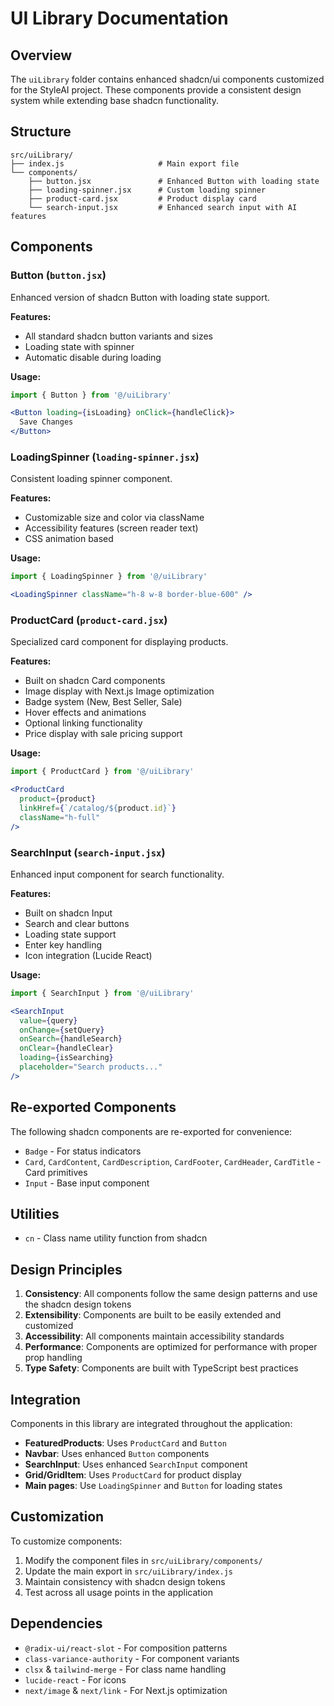 # UI Library Documentation

## Overview
The `uiLibrary` folder contains enhanced shadcn/ui components customized for the StyleAI project. These components provide a consistent design system while extending base shadcn functionality.

## Structure
```
src/uiLibrary/
├── index.js                     # Main export file
└── components/
    ├── button.jsx               # Enhanced Button with loading state
    ├── loading-spinner.jsx      # Custom loading spinner
    ├── product-card.jsx         # Product display card
    └── search-input.jsx         # Enhanced search input with AI features
```

## Components

### Button (`button.jsx`)
Enhanced version of shadcn Button with loading state support.

**Features:**
- All standard shadcn button variants and sizes
- Loading state with spinner
- Automatic disable during loading

**Usage:**
```jsx
import { Button } from '@/uiLibrary'

<Button loading={isLoading} onClick={handleClick}>
  Save Changes
</Button>
```

### LoadingSpinner (`loading-spinner.jsx`)
Consistent loading spinner component.

**Features:**
- Customizable size and color via className
- Accessibility features (screen reader text)
- CSS animation based

**Usage:**
```jsx
import { LoadingSpinner } from '@/uiLibrary'

<LoadingSpinner className="h-8 w-8 border-blue-600" />
```

### ProductCard (`product-card.jsx`)
Specialized card component for displaying products.

**Features:**
- Built on shadcn Card components
- Image display with Next.js Image optimization
- Badge system (New, Best Seller, Sale)
- Hover effects and animations
- Optional linking functionality
- Price display with sale pricing support

**Usage:**
```jsx
import { ProductCard } from '@/uiLibrary'

<ProductCard
  product={product}
  linkHref={`/catalog/${product.id}`}
  className="h-full"
/>
```

### SearchInput (`search-input.jsx`)
Enhanced input component for search functionality.

**Features:**
- Built on shadcn Input
- Search and clear buttons
- Loading state support
- Enter key handling
- Icon integration (Lucide React)

**Usage:**
```jsx
import { SearchInput } from '@/uiLibrary'

<SearchInput
  value={query}
  onChange={setQuery}
  onSearch={handleSearch}
  onClear={handleClear}
  loading={isSearching}
  placeholder="Search products..."
/>
```

## Re-exported Components

The following shadcn components are re-exported for convenience:
- `Badge` - For status indicators
- `Card`, `CardContent`, `CardDescription`, `CardFooter`, `CardHeader`, `CardTitle` - Card primitives
- `Input` - Base input component

## Utilities

- `cn` - Class name utility function from shadcn

## Design Principles

1. **Consistency**: All components follow the same design patterns and use the shadcn design tokens
2. **Extensibility**: Components are built to be easily extended and customized
3. **Accessibility**: All components maintain accessibility standards
4. **Performance**: Components are optimized for performance with proper prop handling
5. **Type Safety**: Components are built with TypeScript best practices

## Integration

Components in this library are integrated throughout the application:

- **FeaturedProducts**: Uses `ProductCard` and `Button`
- **Navbar**: Uses enhanced `Button` components
- **SearchInput**: Uses enhanced `SearchInput` component
- **Grid/GridItem**: Uses `ProductCard` for product display
- **Main pages**: Use `LoadingSpinner` and `Button` for loading states

## Customization

To customize components:

1. Modify the component files in `src/uiLibrary/components/`
2. Update the main export in `src/uiLibrary/index.js`
3. Maintain consistency with shadcn design tokens
4. Test across all usage points in the application

## Dependencies

- `@radix-ui/react-slot` - For composition patterns
- `class-variance-authority` - For component variants
- `clsx` & `tailwind-merge` - For class name handling
- `lucide-react` - For icons
- `next/image` & `next/link` - For Next.js optimization
